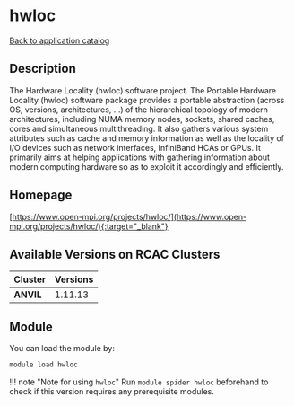 # hwloc

[Back to application catalog](../app_catalog.md)

## Description

The Hardware Locality (hwloc) software project.  The Portable Hardware Locality (hwloc) software package provides a portable abstraction (across OS, versions, architectures, ...) of the hierarchical topology of modern architectures, including NUMA memory nodes, sockets, shared caches, cores and simultaneous multithreading. It also gathers various system attributes such as cache and memory information as well as the locality of I/O devices such as network interfaces, InfiniBand HCAs or GPUs. It primarily aims at helping applications with gathering information about modern computing hardware so as to exploit it accordingly and efficiently.

## Homepage

[https://www.open-mpi.org/projects/hwloc/](https://www.open-mpi.org/projects/hwloc/){:target="_blank"}

## Available Versions on RCAC Clusters

|Cluster|Versions|
|---|---|
**ANVIL**|1.11.13

## Module

You can load the module by:

```bash
module load hwloc
```

!!! note "Note for using `hwloc`"
    Run `module spider hwloc` beforehand to check if this version requires any prerequisite modules.
